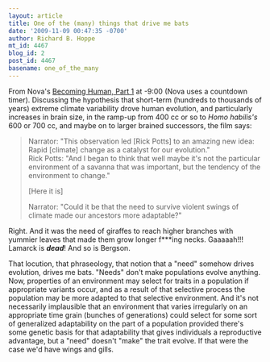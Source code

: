 ```yaml
---
layout: article
title: One of the (many) things that drive me bats
date: '2009-11-09 00:47:35 -0700'
author: Richard B. Hoppe
mt_id: 4467
blog_id: 2
post_id: 4467
basename: one_of_the_many
---
```

From Nova's [Becoming Human, Part 1](http://www.pbs.org/wgbh/nova/beta/evolution/becoming-human-part-1.html) at -9:00 (Nova uses a countdown timer).  Discussing the hypothesis that short-term (hundreds to thousands of years) extreme climate variability drove human evolution, and particularly increases in brain size, in the ramp-up from 400 cc or so  to _Homo habilis's_ 600 or 700 cc, and maybe on to larger brained successors, the film says:

> Narrator:  "This observation led \[Rick Potts\] to an amazing new idea:  Rapid \[climate\] change as a catalyst for our evolution."  
> Rick Potts:  "And I began to think that well maybe it's not the particular environment of a savanna that was important, but the tendency of the environment to change."
> 
> \[Here it is\]
> 
> Narrator:  "Could it be that the need to survive violent swings of climate made our ancestors more adaptable?"

Right.  And it was the need of giraffes to reach higher branches with yummier leaves that made them grow longer f\*\*\*ing necks.  Gaaaaah!!!  Lamarck is _**dead**_!  And so is Bergson.

That locution, that phraseology, that notion that a "need" somehow drives evolution, drives me bats.  "Needs" don't make populations evolve anything.  Now, properties of an environment may select for traits in a population if appropriate variants occur, and as a result of that selective process the population may be more adapted to that selective environment.  And it's not necessarily implausible that an environment that varies irregularly on an appropriate time grain (bunches of generations) could select for some sort of generalized adaptability on the part of a population provided there's some genetic basis for that adaptability that gives individuals a reproductive advantage, but a "need" doesn't "make" the trait evolve.  If that were the case we'd have wings and gills.
